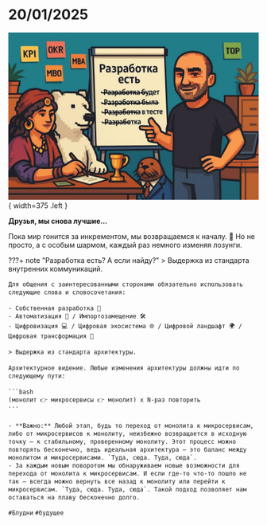 # 20/01/2025

![ ](<../../assets/img/photo_2025-10-02_20-02-22.jpg>){ width=375 .left }

**Друзья, мы снова лучшие...**

Пока мир гонится за инкрементом, мы возвращаемся к началу. 🤔 Но не просто, а с особым шармом, каждый раз немного изменяя лозунги.

???+ note "Разработка есть? А если найду?"
    > Выдержка из стандарта внутренних коммуникаций.
    
    Для общения с заинтересованными сторонами обязательно использовать следующие слова и словосочетания:

    - Собственная разработка 🚀
    - Автоматизация 🤖 / Импортозамещение 🛠️
    - Цифровизация 💻 / Цифровая экосистема 🌐 / Цифровой ландшафт 🌍 / Цифровая трансформация 🔄

    > Выдержка из стандарта архитектуры.

    Архитектурное видение. Любые изменения архитектуры должны идти по следующему пути:

    ```bash
    (монолит 👉 микросервисы 👉 монолит) x N-раз повторить
    ```

    - **Важно:** Любой этап, будь то переход от монолита к микросервисам, либо от микросервисов к монолиту, неизбежно возвращается в исходную точку – к стабильному, проверенному монолиту. Этот процесс можно повторять бесконечно, ведь идеальная архитектура – это баланс между монолитом и микросервисами. `Туда, сюда. Туда, сюда`. 
    - За каждым новым поворотом мы обнаруживаем новые возможности для перехода от монолита к микросервисам. И если где-то что-то пошло не так – всегда можно вернуть все назад к монолиту или перейти к микросервисам. `Туда, сюда. Туда, сюда`. Такой подход позволяет нам оставаться на плаву бесконечно долго. 

`#Блудни` `#будущее`